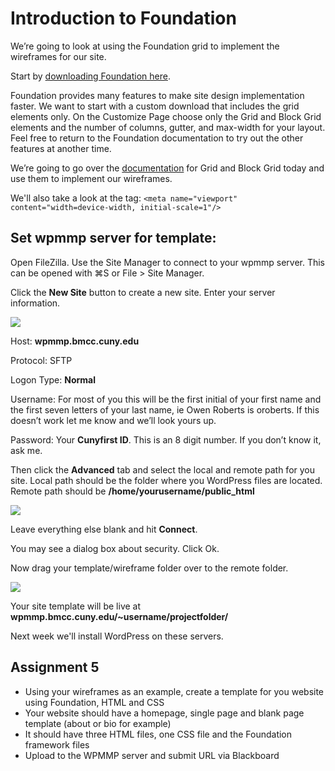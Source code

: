 # Introduction to Foundation
We’re going to look at using the Foundation grid to implement the wireframes for our site.

Start by [downloading Foundation here](http://foundation.zurb.com/sites/download.html/).

Foundation provides many features to make site design implementation faster.  We want to start with a custom download that includes the grid elements only.  On the Customize Page choose only the Grid and Block Grid elements and the number of columns, gutter, and max-width for your layout.  Feel free to return to the Foundation documentation to try out the other features at another time.

We’re going to go over the [documentation](http://foundation.zurb.com/sites/docs/grid.html) for Grid and Block Grid today and use them to implement our wireframes.

We'll also take a look at the tag: `<meta name="viewport" content="width=device-width, initial-scale=1"/>`


## Set wpmmp server for template:
Open FileZilla.  Use the Site Manager to connect to your wpmmp server.  This can be opened with ⌘S or File > Site Manager.

Click the **New Site** button to create a new site.  Enter your server information.

<img src="https://raw.github.com/owenroberts/mmp350/master/week5/filezilla.png" />


Host: **wpmmp.bmcc.cuny.edu**

Protocol: SFTP

Logon Type: **Normal**

Username: For most of you this will be the first initial of your first name and the first seven letters of your last name, ie Owen Roberts is oroberts.  If this doesn’t work let me know and we’ll look yours up.

Password: Your **Cunyfirst ID**.  This is an 8 digit number.  If you don’t know it, ask me.

Then click the **Advanced** tab and select the local and remote path for you site.  Local path should be the folder where you WordPress files are located.  Remote path should be **/home/yourusername/public_html**

<img src="https://raw.github.com/owenroberts/mmp350/master/week5/advanced.png" />

Leave everything else blank and hit **Connect**.

You may see a dialog box about security.  Click Ok.

Now drag your template/wireframe folder over to the remote folder.

<img src="https://raw.github.com/owenroberts/mmp350/master/week5/drag.png" />

Your site template will be live at **wpmmp.bmcc.cuny.edu/~username/projectfolder/**

Next week we'll install WordPress on these servers.

## Assignment 5
- Using your wireframes as an example, create a template for you website using Foundation, HTML and CSS
- Your website should have a homepage, single page and blank page template (about or bio for example)
- It should have three HTML files, one CSS file and the Foundation framework files
- Upload to the WPMMP server and submit URL via Blackboard